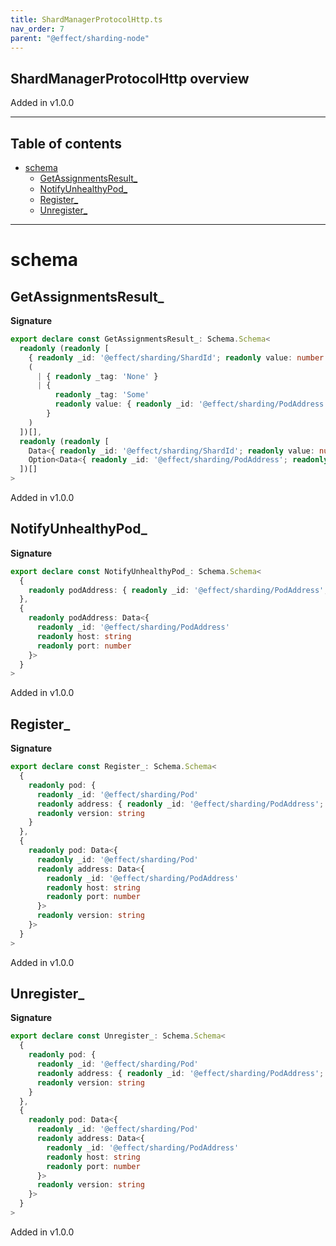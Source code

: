 ```yaml
---
title: ShardManagerProtocolHttp.ts
nav_order: 7
parent: "@effect/sharding-node"
---
```


## ShardManagerProtocolHttp overview

Added in v1.0.0

---

<h2 class="text-delta">Table of contents</h2>

- [schema](#schema)
  - [GetAssignmentsResult\_](#getassignmentsresult_)
  - [NotifyUnhealthyPod\_](#notifyunhealthypod_)
  - [Register\_](#register_)
  - [Unregister\_](#unregister_)

---

# schema

## GetAssignmentsResult\_

**Signature**

```ts
export declare const GetAssignmentsResult_: Schema.Schema<
  readonly (readonly [
    { readonly _id: '@effect/sharding/ShardId'; readonly value: number },
    (
      | { readonly _tag: 'None' }
      | {
          readonly _tag: 'Some'
          readonly value: { readonly _id: '@effect/sharding/PodAddress'; readonly host: string; readonly port: number }
        }
    )
  ])[],
  readonly (readonly [
    Data<{ readonly _id: '@effect/sharding/ShardId'; readonly value: number }>,
    Option<Data<{ readonly _id: '@effect/sharding/PodAddress'; readonly host: string; readonly port: number }>>
  ])[]
>
```

Added in v1.0.0

## NotifyUnhealthyPod\_

**Signature**

```ts
export declare const NotifyUnhealthyPod_: Schema.Schema<
  {
    readonly podAddress: { readonly _id: '@effect/sharding/PodAddress'; readonly host: string; readonly port: number }
  },
  {
    readonly podAddress: Data<{
      readonly _id: '@effect/sharding/PodAddress'
      readonly host: string
      readonly port: number
    }>
  }
>
```

Added in v1.0.0

## Register\_

**Signature**

```ts
export declare const Register_: Schema.Schema<
  {
    readonly pod: {
      readonly _id: '@effect/sharding/Pod'
      readonly address: { readonly _id: '@effect/sharding/PodAddress'; readonly host: string; readonly port: number }
      readonly version: string
    }
  },
  {
    readonly pod: Data<{
      readonly _id: '@effect/sharding/Pod'
      readonly address: Data<{
        readonly _id: '@effect/sharding/PodAddress'
        readonly host: string
        readonly port: number
      }>
      readonly version: string
    }>
  }
>
```

Added in v1.0.0

## Unregister\_

**Signature**

```ts
export declare const Unregister_: Schema.Schema<
  {
    readonly pod: {
      readonly _id: '@effect/sharding/Pod'
      readonly address: { readonly _id: '@effect/sharding/PodAddress'; readonly host: string; readonly port: number }
      readonly version: string
    }
  },
  {
    readonly pod: Data<{
      readonly _id: '@effect/sharding/Pod'
      readonly address: Data<{
        readonly _id: '@effect/sharding/PodAddress'
        readonly host: string
        readonly port: number
      }>
      readonly version: string
    }>
  }
>
```

Added in v1.0.0
